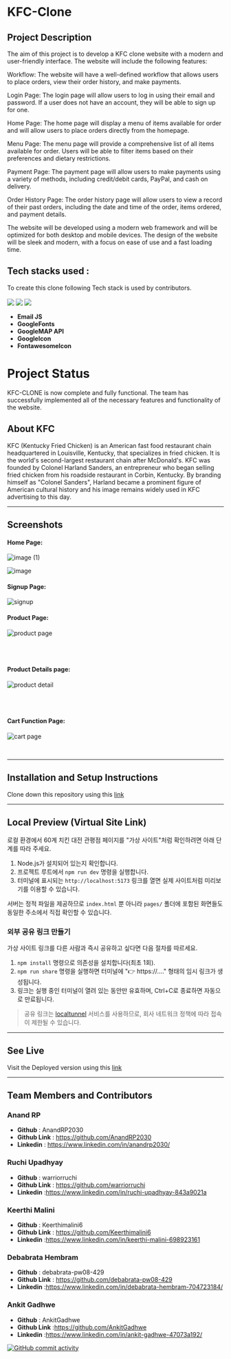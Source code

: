 # **KFC-Clone**
## **Project Description**


The aim of this project is to develop a KFC clone website with a modern and user-friendly interface. The website will include the following features:

Workflow: The website will have a well-defined workflow that allows users to place orders, view their order history, and make payments.

Login Page: The login page will allow users to log in using their email and password. If a user does not have an account, they will be able to sign up for one.

Home Page: The home page will display a menu of items available for order and will allow users to place orders directly from the homepage.

Menu Page: The menu page will provide a comprehensive list of all items available for order. Users will be able to filter items based on their preferences and dietary restrictions.

Payment Page: The payment page will allow users to make payments using a variety of methods, including credit/debit cards, PayPal, and cash on delivery.

Order History Page: The order history page will allow users to view a record of their past orders, including the date and time of the order, items ordered, and payment details.

The website will be developed using a modern web framework and will be optimized for both desktop and mobile devices. The design of the website will be sleek and modern, with a focus on ease of use and a fast loading time.
## **Tech stacks used :**
To create this clone following Tech stack is used by contributors.  
<br>
<img src="https://img.shields.io/badge/HTML5-E34F26?style=for-the-badge&logo=html5&logoColor=white"/>
<img src="https://img.shields.io/badge/CSS3-1572B6?style=for-the-badge&logo=css3&logoColor=white"/>
<img src="https://img.shields.io/badge/JavaScript-323330?style=for-the-badge&logo=javascript&logoColor=F7DF1E"/>   

* **Email JS**
* **GoogleFonts**
* **GoogleMAP API**
* **GoogleIcon**
* **FontawesomeIcon**

# **Project Status**

KFC-CLONE is now complete and fully functional. The team has successfully implemented all of the necessary features and functionality of the website.

## **About KFC**

KFC (Kentucky Fried Chicken) is an American fast food restaurant chain headquartered in Louisville, Kentucky, that specializes in fried chicken. It is the world's second-largest restaurant chain after McDonald's. KFC was founded by Colonel Harland Sanders, an entrepreneur who began selling fried chicken from his roadside restaurant in Corbin, Kentucky. By branding himself as "Colonel Sanders", Harland became a prominent figure of American cultural history and his image remains widely used in KFC advertising to this day.

<hr/>

## Screenshots
#### **Home Page:**
![image (1)](https://user-images.githubusercontent.com/120272171/216569032-3a601865-ad04-48ab-a361-eb87d282e71c.png)

![image](https://user-images.githubusercontent.com/120272171/216569252-24258a8b-4a9d-4b65-af89-8f12e1a87a31.png)


#### Signup Page:
![signup](https://user-images.githubusercontent.com/120272171/216569645-cab2c084-ea66-40f9-aee2-78c7b93297b6.png)



#### Product Page:

![product page](https://user-images.githubusercontent.com/120272171/216569738-5bfe5cb2-4aa1-4c5a-8b39-d3e8d266050e.png)

<br>

<br>


####  Product Details page:

![product detail](https://user-images.githubusercontent.com/120272171/216592024-22ecca63-da2f-4973-aa80-ad28b36ad617.jpg)

<br>


<br>

#### Cart Function Page:
![cart page](https://user-images.githubusercontent.com/120272171/216591711-4ffdedde-a661-4f4d-80a4-0a947a638a44.jpg)

<br>

<hr/>

## Installation and Setup Instructions
Clone down this repository using this <a href="https://github.com/AnandRP2030/KFC-Clone">link</a>
<hr/>

## Local Preview (Virtual Site Link)
로컬 환경에서 60계 치킨 대전 관평점 페이지를 "가상 사이트"처럼 확인하려면 아래 단계를 따라 주세요.

1. Node.js가 설치되어 있는지 확인합니다.
2. 프로젝트 루트에서 `npm run dev` 명령을 실행합니다.
3. 터미널에 표시되는 `http://localhost:5173` 링크를 열면 실제 사이트처럼 미리보기를 이용할 수 있습니다.

서버는 정적 파일을 제공하므로 `index.html` 뿐 아니라 `pages/` 폴더에 포함된 화면들도 동일한 주소에서 직접 확인할 수 있습니다.

### 외부 공유 링크 만들기
가상 사이트 링크를 다른 사람과 즉시 공유하고 싶다면 다음 절차를 따르세요.

1. `npm install` 명령으로 의존성을 설치합니다(최초 1회).
2. `npm run share` 명령을 실행하면 터미널에 "👉 https://...." 형태의 임시 링크가 생성됩니다.
3. 링크는 실행 중인 터미널이 열려 있는 동안만 유효하며, Ctrl+C로 종료하면 자동으로 만료됩니다.

> 공유 링크는 [localtunnel](https://github.com/localtunnel/localtunnel) 서비스를 사용하므로, 회사 네트워크 정책에 따라 접속이 제한될 수 있습니다.
<hr/>

## See Live
Visit the Deployed version using this <a href="https://my-kfc-clone3.netlify.app/">link</a>
<hr/>

## Team Members and Contributors

### Anand RP
- **Github** : AnandRP2030
- **Github Link** : https://github.com/AnandRP2030
- **Linkedin** : https://www.linkedin.com/in/anandrp2030/

### Ruchi Upadhyay
- **Github** : warriorruchi
- **Github Link** : https://github.com/warriorruchi
- **Linkedin** :https://www.linkedin.com/in/ruchi-upadhyay-843a9021a

### Keerthi Malini
- **Github** : Keerthimalini6
- **Github Link** : https://github.com/Keerthimalini6
- **Linkedin** :https://www.linkedin.com/in/keerthi-malini-698923161

### Debabrata Hembram
- **Github** : debabrata-pw08-429
- **Github Link** : https://github.com/debabrata-pw08-429
- **Linkedin** :https://www.linkedin.com/in/debabrata-hembram-704723184/

### Ankit Gadhwe
- **Github** : AnkitGadhwe
- **Github Link** :https://github.com/AnkitGadhwe
- **Linkedin** :https://www.linkedin.com/in/ankit-gadhwe-47073a192/

[![GitHub commit activity](https://img.shields.io/github/commit-activity/m/AnandRP2030/Kfc-clone.svg)](https://github.com/AnandRP2030/KFC-Clone)
